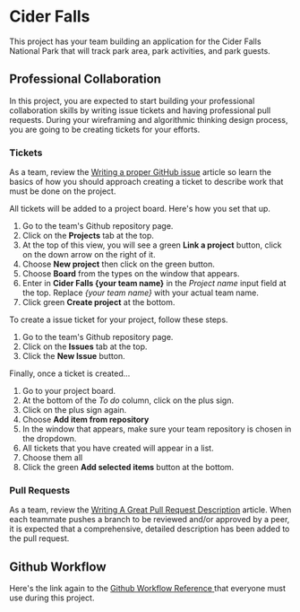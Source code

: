 # Cider Falls

This project has your team building an application for the Cider Falls National Park that will track park area, park activities, and park guests.

## Professional Collaboration

In this project, you are expected to start building your professional collaboration skills by writing issue tickets and having professional pull requests. During your wireframing and algorithmic thinking design process, you are going to be creating tickets for your efforts.

### Tickets

As a team, review the [Writing a proper GitHub issue](https://medium.com/nyc-planning-digital/writing-a-proper-github-issue-97427d62a20f) article so learn the basics of how you should approach creating a ticket to describe work that must be done on the project.

All tickets will be added to a project board. Here's how you set that up.

1. Go to the team's Github repository page.
2. Click on the **Projects** tab at the top.
3. At the top of this view, you will see a green **Link a project** button, click on the down arrow on the right of it.
4. Choose **New project** then click on the green button.
5. Choose **Board** from the types on the window that appears.
6. Enter in **Cider Falls {your team name}** in the _Project name_ input field at the top. Replace _{your team name}_ with your actual team name.
7. Click green **Create project** at the bottom.

To create a issue ticket for your project, follow these steps.

1. Go to the team's Github repository page.
2. Click on the **Issues** tab at the top.
3. Click the **New Issue** button.

Finally, once a ticket is created...

1. Go to your project board.
2. At the bottom of the _To do_ column, click on the plus sign.
3. Click on the plus sign again.
4. Choose **Add item from repository**
5. In the window that appears, make sure your team repository is chosen in the dropdown.
6. All tickets that you have created will appear in a list.
7. Choose them all
8. Click the green **Add selected items** button at the bottom.


### Pull Requests

As a team, review the [Writing A Great Pull Request Description](https://www.pullrequest.com/blog/writing-a-great-pull-request-description/) article. When each teammate pushes a branch to be reviewed and/or approved by a peer, it is expected that a comprehensive, detailed description has been added to the pull request.

## Github Workflow

Here's the link again to the [Github Workflow Reference ](https://gist.github.com/Valerie-Freeman/171fd7e639fcd1f9129bc79144b5f5ea) that everyone must use during this project.
